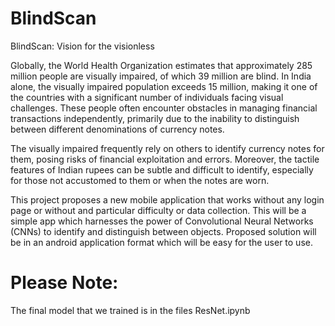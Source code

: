 # BlindScan
BlindScan: Vision for the visionless


Globally, the World Health Organization estimates that approximately 285 million people are visually impaired, of which 39 million are blind. In India alone, the visually impaired population exceeds 15 million, making it one of the countries with a significant number of individuals facing visual challenges. These people often encounter obstacles in managing financial transactions independently, primarily due to the inability to distinguish between different denominations of currency notes.

The visually impaired frequently rely on others to identify currency notes for them, posing risks of financial exploitation and errors. Moreover, the tactile features of Indian rupees can be subtle and difficult to identify, especially for those not accustomed to them or when the notes are worn.

This project proposes a new mobile application that works without any login page or without and particular difficulty or data collection. This will be a simple app which harnesses the power of Convolutional Neural Networks (CNNs) to identify and distinguish between objects. Proposed solution will be in an android application format which will be easy for the user to use. 

# Please Note:
The final model that we trained is in the files ResNet.ipynb


